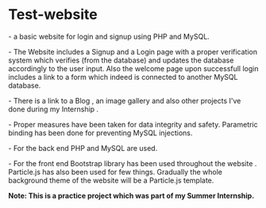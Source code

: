# Test-website

<p> - a basic website for login and signup using PHP and MySQL.</p>

<p> - The Website includes a Signup and a Login page with a proper verification system which verifies (from the database) and updates the database accordingly to the user input. Also the welcome page upon successfull login includes a link to a form which indeed is connected to another MySQL database. </p>
<p> - There is a link to a Blog , an image gallery and also other projects I've done during my Internship . </p>
<p> - Proper measures have been taken for data integrity and safety. Parametric binding has been done for preventing MySQL injections. </p>
<p> - For the back end PHP and MySQL are used. </p>
<p> - For the front end Bootstrap library has been used throughout the website . Particle.js has also been used for few things. Gradually the whole background theme of the website will be a Particle.js template. </p>

<strong> Note: This is a practice project which was part of my Summer Internship. </strong>
